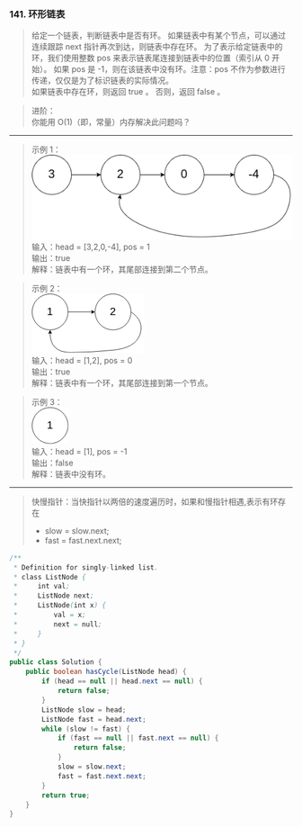 ### 141. 环形链表
    
>给定一个链表，判断链表中是否有环。
如果链表中有某个节点，可以通过连续跟踪 next 指针再次到达，则链表中存在环。 为了表示给定链表中的环，我们使用整数 pos 来表示链表尾连接到链表中的位置（索引从 0 开始）。 如果 pos 是 -1，则在该链表中没有环。注意：pos 不作为参数进行传递，仅仅是为了标识链表的实际情况。  
如果链表中存在环，则返回 true 。 否则，返回 false 。  

>进阶：  
你能用 O(1)（即，常量）内存解决此问题吗？  
***
>示例 1：   
![示例1](circularlinkedlist.png)   
输入：head = [3,2,0,-4], pos = 1  
输出：true  
解释：链表中有一个环，其尾部连接到第二个节点。  

>示例 2：    
![示例2](circularlinkedlist_test2.png)   
输入：head = [1,2], pos = 0  
输出：true  
解释：链表中有一个环，其尾部连接到第一个节点。  

>示例 3：    
![示例3](circularlinkedlist_test3.png)     
输入：head = [1], pos = -1  
输出：false  
解释：链表中没有环。  
*** 
>快慢指针：当快指针以两倍的速度遍历时，如果和慢指针相遇,表示有环存在
>* slow = slow.next;  
>* fast = fast.next.next;
```java
/**
 * Definition for singly-linked list.
 * class ListNode {
 *     int val;
 *     ListNode next;
 *     ListNode(int x) {
 *         val = x;
 *         next = null;
 *     }
 * }
 */
public class Solution {
    public boolean hasCycle(ListNode head) {
        if (head == null || head.next == null) {
            return false;
        }
        ListNode slow = head;
        ListNode fast = head.next;
        while (slow != fast) {
            if (fast == null || fast.next == null) {
                return false;
            }
            slow = slow.next;
            fast = fast.next.next;
        }
        return true;
    }
}
```

